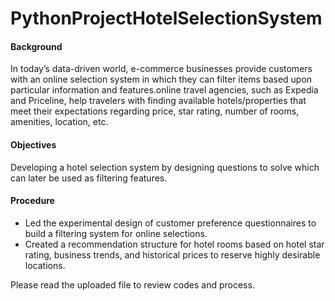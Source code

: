 # PythonProjectHotelSelectionSystem
#### Background
In today’s data-driven world, e-commerce businesses provide customers with an online selection system in which they can filter items based upon particular information and features.online travel agencies, such as Expedia and Priceline, help travelers with finding available hotels/properties that meet their expectations regarding price, star rating, number of rooms, amenities, location, etc. 

#### Objectives
Developing a hotel selection system by designing questions to solve which can later be used as filtering features. 

#### Procedure
- Led the experimental design of customer preference questionnaires to build a filtering system for online selections.
- Created a recommendation structure for hotel rooms based on hotel star rating, business trends, and historical prices to reserve
highly desirable locations. 

Please read the uploaded file to review codes and process. 
